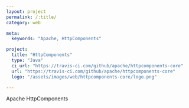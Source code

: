 ```yaml
---
layout: project
permalink: /:title/
category: web

meta:
  keywords: "Apache, HttpComponents"

project:
  title: "HttpComponents"
  type: "Java"
  ci_url: "https://travis-ci.com/github/apache/httpcomponents-core"
  url: "https://travis-ci.com/github/apache/httpcomponents-core"
  logo: "/assets/images/web/httpcomponents-core/logo.png"

---
```

<p>Apache HttpComponents</p>
